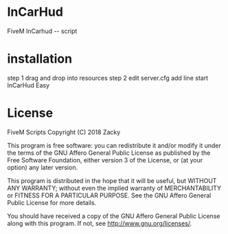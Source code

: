 # InCarHud
FiveM InCarhud -- script

# installation
step 1 drag and drop into resources
step 2 edit server.cfg add line start InCarHud
Easy


# License
FiveM Scripts
Copyright (C) 2018  Zacky

This program is free software: you can redistribute it and/or modify
it under the terms of the GNU Affero General Public License as published
by the Free Software Foundation, either version 3 of the License, or
(at your option) any later version.

This program is distributed in the hope that it will be useful,
but WITHOUT ANY WARRANTY; without even the implied warranty of
MERCHANTABILITY or FITNESS FOR A PARTICULAR PURPOSE.  See the
GNU Affero General Public License for more details.

You should have received a copy of the GNU Affero General Public License
along with this program.  If not, see <http://www.gnu.org/licenses/>.
